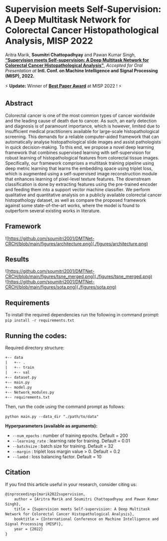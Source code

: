 # Supervision meets Self-Supervision: A Deep Multitask Network for Colorectal Cancer Histopathological Analysis, MISP 2022 

Aritra Marik, **Soumitri Chattopadhyay** and Pawan Kumar Singh, [**“Supervision meets Self-supervision: A Deep Multitask Network for Colorectal Cancer Histopathological Analysis”**](https://link.springer.com/chapter/10.1007/978-981-99-0047-3_41), _Accepted for Oral Presentation at_ **Intl. Conf. on Machine Intelligence and Signal Processing (MISP), 2022.**

⚡ **Update:** Winner of [**Best Paper Award**](https://drive.google.com/file/d/1CTmlRrijHKY5xUPtGd7YdGu3aOvYfw_S/view?usp=sharing) at MISP 2022 ! ⚡
## Abstract
Colorectal cancer is one of the most common types of cancer worldwide and the leading cause of death due to cancer. As such, an early detection and diagnosis is of paramount importance, which is however, limited due to insufficient medical practitioners available for large-scale histopathological screening. This demands for a reliable computer-aided framework that can automatically analyse histopathological slide images and assist pathologists in quick decision-making. To this end, we propose a novel deep learning framework that combines supervised learning with self-supervision for robust learning of histopathological features from colorectal tissue images. Specifically, our framework comprises a multitask training pipeline using deep metric learning that learns the embedding space using triplet loss, which is augmented using a self-supervised image reconstruction module that enhances learning of pixel-level texture features. The downstream classification is done by extracting features using the pre-trained encoder and feeding them into a support vector machine classifier. We perform qualitative and quantitative analysis on a publicly available colorectal cancer histopathology dataset, as well as compare the proposed framework against some state-of-the-art works, where the model is found to outperform several existing works in literature.

## Framework
![https://github.com/soumitri2001/DMTNet-CRCH/blob/main/figures/architecture.png](./figures/architecture.png)

## Results
![https://github.com/soumitri2001/DMTNet-CRCH/blob/main/figures/tsne_merged.png](./figures/tsne_merged.png)<br>
![https://github.com/soumitri2001/DMTNet-CRCH/blob/main/figures/sota.png](./figures/sota.png)

## Requirements
To install the required dependencies run the following in command prompt:
`pip install -r requirements.txt`

## Running the codes:
Required directory structure:

```
+-- data
|   +-- .
|   +-- train
|   +-- val
+-- dataset.py
+-- main.py
+-- model.py
+-- Network_modules.py
+-- requirements.txt
```
Then, run the code using the command prompt as follows:

`python main.py --data_dir "./path/to/data"`

**Hyperparameters (available as arguments):**
- `--num_epochs` : number of training epochs. Default = 200
- `--learning_rate` : learning rate for training. Default = 0.01
- `--batchsize` : batch size for training. Default = 32
- `--margin` : triplet loss margin value > 0. Default = 0.2
- `--lambd` : loss balancing factor. Default = 10

## Citation
If you find this article useful in your research, consider citing us:
```
@inproceedings{marik2022supervision,
    author = {Aritra Marik and Soumitri Chattopadhyay and Pawan Kumar Singh},
    title = {Supervision meets Self-supervision: A Deep Multitask Network for Colorectal Cancer Histopathological Analysis},
    booktitle = {International Conference on Machine Intelligence and Signal Processing (MISP)},
    year = {2022}
}
```
